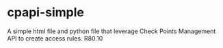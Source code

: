 # cpapi-simple
A simple html file and python file that leverage Check Points Management API to create access rules. R80.10
